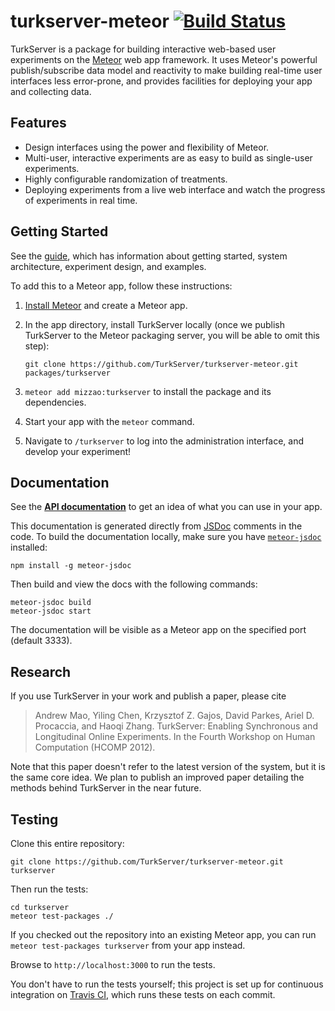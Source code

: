 turkserver-meteor [![Build Status](https://travis-ci.org/VirtualLab/turkserver-meteor.svg)](https://travis-ci.org/VirtualLab/turkserver-meteor)
=================

TurkServer is a package for building interactive web-based user experiments on
the [Meteor](https://www.meteor.com/) web app framework. It uses Meteor's
powerful publish/subscribe data model and reactivity to make building 
real-time user interfaces less error-prone, and provides facilities for 
deploying your app and collecting data.

## Features

- Design interfaces using the power and flexibility of Meteor.
- Multi-user, interactive experiments are as easy to build as single-user experiments.
- Highly configurable randomization of treatments.
- Deploying experiments from a live web interface and watch the progress of experiments in real time.

## Getting Started

See the [guide](http://virtuallab.github.io/), which has information about 
getting started, system architecture, experiment design, and examples.
 
To add this to a Meteor app, follow these instructions: 

1. [Install Meteor](http://docs.meteor.com/#quickstart) and create a Meteor app.
2. In the app directory, install TurkServer locally (once we publish TurkServer to the Meteor packaging server, you will be able to omit this step):

    ```
    git clone https://github.com/TurkServer/turkserver-meteor.git packages/turkserver
    ```

3. `meteor add mizzao:turkserver` to install the package and its dependencies.
4. Start your app with the `meteor` command.
5. Navigate to `/turkserver` to log into the administration interface, and 
develop your experiment!

## Documentation

See the **[API documentation](http://turkserver.meteorapp.com)** to get an idea
of what you can use in your app.

This documentation is generated directly from [JSDoc](http://usejsdoc.org/)
comments in the code. To build the documentation locally, make sure you have
[`meteor-jsdoc`](https://www.npmjs.com/package/meteor-jsdoc) installed:

```
npm install -g meteor-jsdoc
```

Then build and view the docs with the following commands:

```
meteor-jsdoc build
meteor-jsdoc start
```

The documentation will be visible as a Meteor app on the specified port (default 3333).

## Research

If you use TurkServer in your work and publish a paper, please cite

> Andrew Mao, Yiling Chen, Krzysztof Z. Gajos, David Parkes, Ariel D. Procaccia, and Haoqi Zhang. TurkServer: Enabling Synchronous and Longitudinal Online Experiments. In the Fourth Workshop on Human Computation (HCOMP 2012). 

Note that this paper doesn't refer to the latest version of the system, but it
 is the same core idea. We plan to publish an improved paper detailing the 
 methods behind TurkServer in the near future. 

## Testing

Clone this entire repository:

```
git clone https://github.com/TurkServer/turkserver-meteor.git turkserver
```

Then run the tests:

```
cd turkserver
meteor test-packages ./
```

If you checked out the repository into an existing Meteor app, you can run `meteor test-packages turkserver` from your app instead.

Browse to `http://localhost:3000` to run the tests.

You don't have to run the tests yourself; this project is set up for continuous integration on [Travis CI](https://travis-ci.org/VirtualLab/turkserver-meteor), which runs these tests on each commit. 
